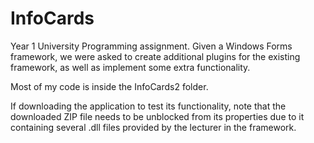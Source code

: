 # InfoCards

Year 1 University Programming assignment. Given a Windows Forms framework, we were asked to create additional plugins 
for the existing framework, as well as implement some extra functionality.

Most of my code is inside the InfoCards2 folder.

If downloading the application to test its functionality, note that the downloaded ZIP file needs to be unblocked from
its properties due to it containing several .dll files provided by the lecturer in the framework.
